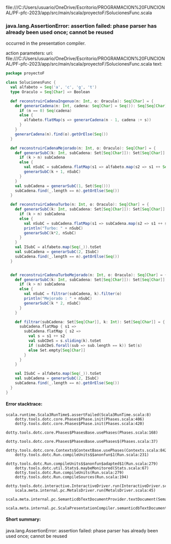 file:///C:/Users/usuario/OneDrive/Escritorio/PROGRAMACION%20FUNCIONAL/PF-pfc-2023/app/src/main/scala/proyectoF/SolucionesFunc.scala
### java.lang.AssertionError: assertion failed: phase parser has already been used once; cannot be reused

occurred in the presentation compiler.

action parameters:
uri: file:///C:/Users/usuario/OneDrive/Escritorio/PROGRAMACION%20FUNCIONAL/PF-pfc-2023/app/src/main/scala/proyectoF/SolucionesFunc.scala
text:
```scala
package proyectoF

class SolucionesFunc {
  val alfabeto = Seq('a', 'c', 'g', 't')
  type Oraculo = Seq[Char] => Boolean 

  def reconstruirCadenaIngenuo(n: Int, o: Oraculo): Seq[Char] = {
    def generarCadena(n: Int, cadena: Seq[Char] = Seq()): Seq[Seq[Char]] = {
      if (n == 0) Seq(cadena)
      else {
        alfabeto.flatMap(s => generarCadena(n - 1, cadena :+ s))
      }
    }
    generarCadena(n).find(o).getOrElse(Seq())
  }

  def reconstruirCadenaMejorado(n: Int, o: Oraculo): Seq[Char] = {
    def generarSubC(k: Int, subCadena: Set[Seq[Char]]): Set[Seq[Char]] = {
      if (k > n) subCadena
      else {
        val nSubC = subCadena.flatMap(s1 => alfabeto.map(s2 => s1 ++ Seq(s2))).filter(o)
        generarSubC(k + 1, nSubC)
      }
    }
    val subCadena = generarSubC(1, Set(Seq()))
    subCadena.find(_.length == n).getOrElse(Seq())
  }

  def reconstruirCadenaTurbo(n: Int, o: Oraculo): Seq[Char] = {
    def generarSubC(k: Int, subCadena: Set[Seq[Char]]): Set[Seq[Char]] = {
      if (k > n) subCadena 
      else {
        val nSubC = subCadena.flatMap(s1 => subCadena.map(s2 => s1 ++ s2).filter(o))
        println("Turbo: " + nSubC)
        generarSubC(k*2, nSubC)
      }
    }
    val ISubC = alfabeto.map(Seq(_)).toSet 
    val subCadena = generarSubC(2, ISubC)
    subCadena.find(_.length == n).getOrElse(Seq())
  }


  def reconstruirCadenaTurboMejorado(n: Int, o: Oraculo): Seq[Char] = {
    def generarSubC(k: Int, subCadena: Set[Seq[Char]]): Set[Seq[Char]] = {
      if (k > n) subCadena
      else {
        val nSubC = filtrar(subCadena, k).filter(o)
        println("Mejorado : " + nSubC)
        generarSubC(k * 2, nSubC)
      }
    }

    def filtrar(subCadena: Set[Seq[Char]], k: Int): Set[Seq[Char]] = {
      subCadena.flatMap { s1 =>
        subCadena.flatMap { s2 =>
          val s = s1 ++ s2
          val subCDeS = s.sliding(k).toSet
          if (subCDeS.forall(sub => sub.length == k)) Set(s)
          else Set.empty[Seq[Char]]
        }
      }
    }

    val ISubC = alfabeto.map(Seq(_)).toSet
    val subCadena = generarSubC(2, ISubC)
    subCadena.find(_.length == n).getOrElse(Seq())
  }
}

```



#### Error stacktrace:

```
scala.runtime.Scala3RunTime$.assertFailed(Scala3RunTime.scala:8)
	dotty.tools.dotc.core.Phases$Phase.init(Phases.scala:406)
	dotty.tools.dotc.core.Phases$Phase.init(Phases.scala:420)
	dotty.tools.dotc.core.Phases$PhasesBase.usePhases(Phases.scala:168)
	dotty.tools.dotc.core.Phases$PhasesBase.usePhases$(Phases.scala:37)
	dotty.tools.dotc.core.Contexts$ContextBase.usePhases(Contexts.scala:842)
	dotty.tools.dotc.Run.compileUnits$$anonfun$1(Run.scala:231)
	dotty.tools.dotc.Run.compileUnits$$anonfun$adapted$1(Run.scala:279)
	dotty.tools.dotc.util.Stats$.maybeMonitored(Stats.scala:67)
	dotty.tools.dotc.Run.compileUnits(Run.scala:279)
	dotty.tools.dotc.Run.compileSources(Run.scala:194)
	dotty.tools.dotc.interactive.InteractiveDriver.run(InteractiveDriver.scala:165)
	scala.meta.internal.pc.MetalsDriver.run(MetalsDriver.scala:45)
	scala.meta.internal.pc.SemanticdbTextDocumentProvider.textDocument(SemanticdbTextDocumentProvider.scala:33)
	scala.meta.internal.pc.ScalaPresentationCompiler.semanticdbTextDocument$$anonfun$1(ScalaPresentationCompiler.scala:191)
```
#### Short summary: 

java.lang.AssertionError: assertion failed: phase parser has already been used once; cannot be reused
